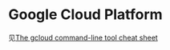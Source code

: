 # Google Cloud Platform

见[The gcloud command-line tool cheat sheet](https://cloud.google.com/sdk/docs/cheatsheet)